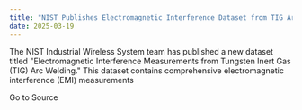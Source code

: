 ```yaml
---
title: "NIST Publishes Electromagnetic Interference Dataset from TIG Arc Welding"
date: 2025-03-19
---
```


The NIST Industrial Wireless System team has published a new dataset titled "Electromagnetic Interference Measurements from Tungsten Inert Gas (TIG) Arc Welding." This dataset contains comprehensive electromagnetic interference (EMI) measurements

Go to Source
